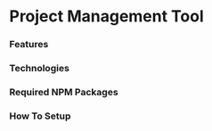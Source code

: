 # Project Management Tool

### Features

### Technologies

### Required NPM Packages

### How To Setup

